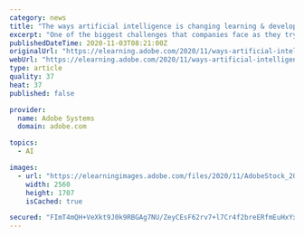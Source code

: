 ```yaml
---
category: news
title: "The ways artificial intelligence is changing learning & development"
excerpt: "One of the biggest challenges that companies face as they try to improve their learning & development programs is time. With today’s technology, L&D professionals can get granular data on how learners interact with content,"
publishedDateTime: 2020-11-03T08:21:00Z
originalUrl: "https://elearning.adobe.com/2020/11/ways-artificial-intelligence-changing-learning-development/"
webUrl: "https://elearning.adobe.com/2020/11/ways-artificial-intelligence-changing-learning-development/"
type: article
quality: 37
heat: 37
published: false

provider:
  name: Adobe Systems
  domain: adobe.com

topics:
  - AI

images:
  - url: "https://elearningimages.adobe.com/files/2020/11/AdobeStock_208775116-scaled.jpeg"
    width: 2560
    height: 1707
    isCached: true

secured: "FImT4mQH+VeXkt9J0k9RBGAg7NU/ZeyCEsF62rv7+l7Cr4f2breERfmEuHxYxzeRDyKHCd3Xsb9mo/vPIplefh9Nd5mAUacOQOh74F4/gxTj7bRCfGsrf7EPlW9Imdwc9oMmXtGZRhyupzWqJpbiE4qS4IY6ELn7JtKgoHrJKWyhb616Hq0kk65Ym/YuNi5UXI0696JGY8uUR/rIIhYQqVfNKHlxdwoaFVy4i5FLgTCQevKosFF2IhA01v4MH8QjJ3zVAt/yJABKK+Kr83A10a7DaDVhi6bVqzbWFwJsDxlYhYj14dAhaYe8dzFp8tQPAfV1Wm6DwdKER2aR/KNbUPOzPALHllY8sDGSeJCJ4sk=;8XRClG4iTqzBvTu9Nttg8Q=="
---
```


